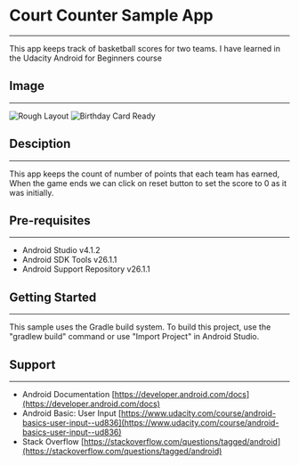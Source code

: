 # Court Counter Sample App
_____
This app keeps track of basketball scores for two teams. I have learned in the Udacity Android for Beginners course

## Image
_____
![Rough Layout](C:\Users\PRACHI\Downloads\rough_idea)
![Birthday Card Ready](C:\Users\PRACHI\Downloads\birthday_card)

## Desciption
____
This app keeps the count of number of points that each team has earned, When the game ends we can click on reset button to set the score to 0 as it was initially.

## Pre-requisites
_____
* Android Studio v4.1.2
* Android SDK Tools v26.1.1
* Android Support Repository v26.1.1

## Getting Started 
_____
This sample uses the Gradle build system. To build this project, use the "gradlew build" command or use "Import Project" in Android Studio.

## Support
_____
* Android Documentation [https://developer.android.com/docs](https://developer.android.com/docs)
* Android Basic: User Input [https://www.udacity.com/course/android-basics-user-input--ud836](https://www.udacity.com/course/android-basics-user-input--ud836) 
* Stack Overflow [https://stackoverflow.com/questions/tagged/android](https://stackoverflow.com/questions/tagged/android)




